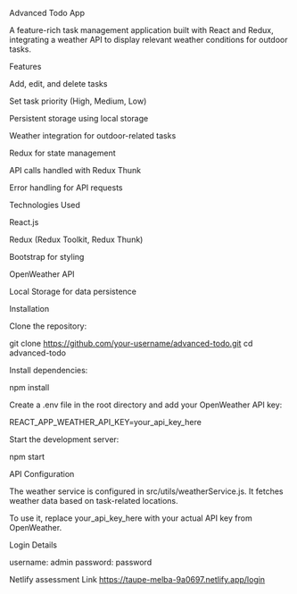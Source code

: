 Advanced Todo App

A feature-rich task management application built with React and Redux, integrating a weather API to display relevant weather conditions for outdoor tasks.

Features

Add, edit, and delete tasks

Set task priority (High, Medium, Low)

Persistent storage using local storage

Weather integration for outdoor-related tasks

Redux for state management

API calls handled with Redux Thunk

Error handling for API requests

Technologies Used

React.js

Redux (Redux Toolkit, Redux Thunk)

Bootstrap for styling

OpenWeather API

Local Storage for data persistence

Installation

Clone the repository:

git clone https://github.com/your-username/advanced-todo.git
cd advanced-todo

Install dependencies:

npm install

Create a .env file in the root directory and add your OpenWeather API key:

REACT_APP_WEATHER_API_KEY=your_api_key_here

Start the development server:

npm start

API Configuration

The weather service is configured in src/utils/weatherService.js. It fetches weather data based on task-related locations. 

To use it, replace your_api_key_here with your actual API key from OpenWeather.

Login Details 

username: admin
password: password

Netlify assessment Link
https://taupe-melba-9a0697.netlify.app/login
